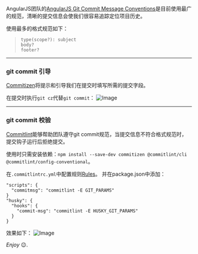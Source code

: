 AngularJS团队的[AngularJS Git Commit Message Conventions](https://github.com/angular/angular.js/blob/master/DEVELOPERS.md#-git-commit-guidelines)是目前使用最广的规范，清晰的提交信息会使我们很容易追踪定位项目历史。

使用最多的格式规范如下：
>     type(scope?): subject
>     body?
>     footer?

---

### git commit 引导
[Commitizen](https://github.com/commitizen/cz-cli)将提示和引导我们在提交时填写所需的提交字段。

在提交时执行`git cz`代替`git commit`：
![Image](https://user-gold-cdn.xitu.io/2018/9/30/16628b2f47162225?w=557&h=300&f=png&s=64464)

---

### git commit 校验
[Commitlint](http://marionebl.github.io/commitlint/#/)能够帮助团队遵守git commit规范，当提交信息不符合格式规范时，提交钩子运行后拒绝提交。

使用时只需安装依赖：`npm install --save-dev commitizen @commitlint/cli @commitlint/config-conventional`。

在`.commitlintrc.yml`中配置规则[Rules](http://marionebl.github.io/commitlint/#/reference-rules)。
并在package.json中添加：
```
"scripts": {
  "commitmsg": "commitlint -E GIT_PARAMS"
}
"husky": {
  "hooks": {
    "commit-msg": "commitlint -E HUSKY_GIT_PARAMS"
  }
}
```
效果如下：
![Image](https://commitlint.js.org/assets/commitlint.svg)

*Enjoy* 😉.
